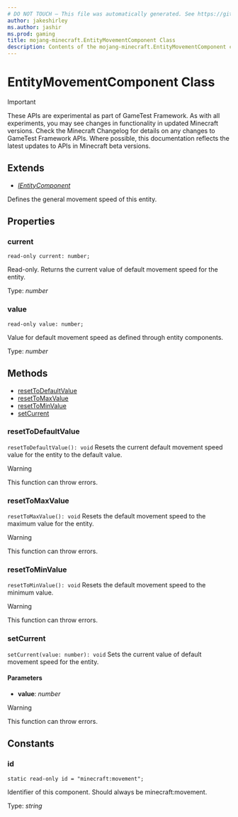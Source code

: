 ```yaml
---
# DO NOT TOUCH — This file was automatically generated. See https://github.com/Mojang/MinecraftApiDocsGenerator to modify descriptions, examples, etc.
author: jakeshirley
ms.author: jashir
ms.prod: gaming
title: mojang-minecraft.EntityMovementComponent Class
description: Contents of the mojang-minecraft.EntityMovementComponent class.
---
```

# EntityMovementComponent Class
>[!IMPORTANT]
>These APIs are experimental as part of GameTest Framework. As with all experiments, you may see changes in functionality in updated Minecraft versions. Check the Minecraft Changelog for details on any changes to GameTest Framework APIs. Where possible, this documentation reflects the latest updates to APIs in Minecraft beta versions.

## Extends
- [*IEntityComponent*](IEntityComponent.md)

Defines the general movement speed of this entity.

## Properties

### **current**
`read-only current: number;`

Read-only. Returns the current value of default movement speed for the entity.

Type: *number*

### **value**
`read-only value: number;`

Value for default movement speed as defined through entity components.

Type: *number*

## Methods
- [resetToDefaultValue](#resettodefaultvalue)
- [resetToMaxValue](#resettomaxvalue)
- [resetToMinValue](#resettominvalue)
- [setCurrent](#setcurrent)

### **resetToDefaultValue**
`
resetToDefaultValue(): void
`
Resets the current default movement speed value for the entity to the default value.
> [!WARNING]
> This function can throw errors.

### **resetToMaxValue**
`
resetToMaxValue(): void
`
Resets the default movement speed to the maximum value for the entity.
> [!WARNING]
> This function can throw errors.

### **resetToMinValue**
`
resetToMinValue(): void
`
Resets the default movement speed to the minimum value.
> [!WARNING]
> This function can throw errors.

### **setCurrent**
`
setCurrent(value: number): void
`
Sets the current value of default movement speed for the entity.

#### **Parameters**
- **value**: *number*
> [!WARNING]
> This function can throw errors.

## Constants

### **id**
`static read-only id = "minecraft:movement";`

Identifier of this component. Should always be minecraft:movement.

Type: *string*
